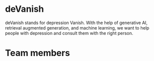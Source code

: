 # deVanish
deVanish stands for depression Vanish. With the help of generative AI, retrieval augmented generation, and machine learning, we want to help people with depression and consult them with the right person.

# Team members
